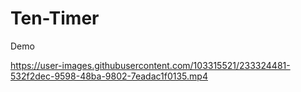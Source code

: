 # Ten-Timer

Demo

https://user-images.githubusercontent.com/103315521/233324481-532f2dec-9598-48ba-9802-7eadac1f0135.mp4
